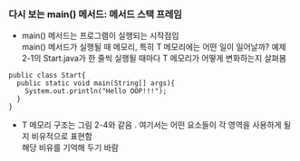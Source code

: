 


### 다시 보는 main() 메서드: 메서드 스택 프레임 


- main() 메서드는 프로그램이 실행되는 시작점임  
  main() 메서드가 실행될 때 메모리, 특히 T 메모리에는 어떤 일이 일어날까?
  예제 2-1의 Start.java가 한 줄씩 실행될 때마다 T 메모리가 어떻게 변화하는지 살펴봄 
  
```
public class Start{
  public static void main(String[] args){
    System.out.println("Hello OOP!!!");
  }
}
```

- T 메모리 구조는 그림 2-4와 같음 . 
  여기서는 어떤 요소들이 각 영역을 사용하게 될지 비유적으로 표현함  
  해당 비유를 기억해 두기 바람  
  
 
  
